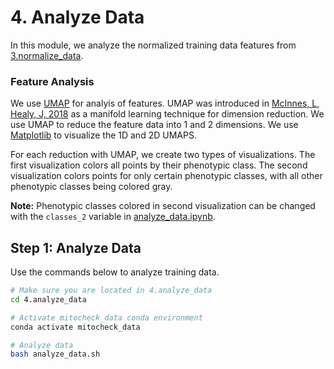# 4. Analyze Data

In this module, we analyze the normalized training data features from [3.normalize_data](../3.normalize_data/normalized_data/training_data.csv.gz).

### Feature Analysis

We use [UMAP](https://github.com/lmcinnes/umap) for analyis of features.
UMAP was introduced in [McInnes, L, Healy, J, 2018](https://arxiv.org/abs/1802.03426) as a manifold learning technique for dimension reduction.
We use UMAP to reduce the feature data into 1 and 2 dimensions.
We use [Matplotlib](https://matplotlib.org/) to visualize the 1D and 2D UMAPS.

For each reduction with UMAP, we create two types of visualizations.
The first visualization colors all points by their phenotypic class.
The second visualization colors points for only certain phenotypic classes, with all other phenotypic classes being colored gray.

**Note:** Phenotypic classes colored in second visualization can be changed with the `classes_2` variable in [analyze_data.ipynb](analyze_data.ipynb).

## Step 1: Analyze Data

Use the commands below to analyze training data.

```sh
# Make sure you are located in 4.analyze_data
cd 4.analyze_data

# Activate mitocheck_data conda environment
conda activate mitocheck_data

# Analyze data
bash analyze_data.sh
```
